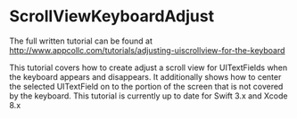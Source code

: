 # ScrollViewKeyboardAdjust

The full written tutorial can be found at http://www.appcollc.com/tutorials/adjusting-uiscrollview-for-the-keyboard

This tutorial covers how to create adjust a scroll view for UITextFields when the keyboard appears and disappears. It additionally shows how to center the selected UITextField on to the portion of the screen that is not covered by the keyboard.  This tutorial is currently up to date for Swift 3.x and Xcode 8.x
